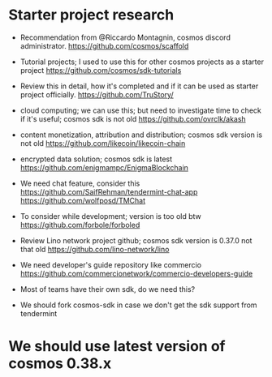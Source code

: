 # Starter project research

- Recommendation from @Riccardo Montagnin, cosmos discord administrator.
https://github.com/cosmos/scaffold

- Tutorial projects; I used to use this for other cosmos projects as a starter project
https://github.com/cosmos/sdk-tutorials

- Review this in detail, how it's completed and if it can be used as starter project officially.
https://github.com/TruStory/

- cloud computing; we can use this; but need to investigate time to check if it's useful; cosmos sdk is not old
https://github.com/ovrclk/akash

- content monetization, attribution and distribution; cosmos sdk version is not old
https://github.com/likecoin/likecoin-chain

- encrypted data solution; cosmos sdk is latest
https://github.com/enigmampc/EnigmaBlockchain


- We need chat feature, consider this
https://github.com/SaifRehman/tendermint-chat-app
https://github.com/wolfposd/TMChat

- To consider while development; version is too old btw
https://github.com/forbole/forboled

- Review Lino network project github; cosmos sdk version is 0.37.0 not that old
https://github.com/lino-network/lino

- We need developer's guide repository like commercio
https://github.com/commercionetwork/commercio-developers-guide

- Most of teams have their own sdk, do we need this?

- We should fork cosmos-sdk in case we don't get the sdk support from tendermint

# We should use latest version of cosmos 0.38.x

